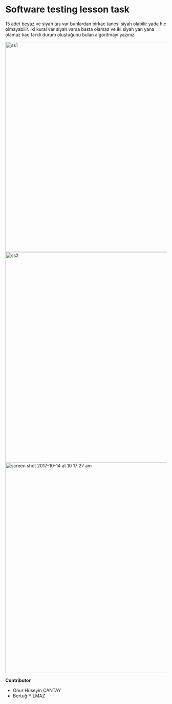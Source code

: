 # Software testing lesson task

15 adet beyaz ve siyah tas var bunlardan birkac tanesi siyah olabilir yada hic olmayabilir.
iki kural var siyah varsa basta olamaz ve iki siyah yan yana olamaz kac farkli durum oluştuğunu bulan algoritmayı yazınız.


<img width="654" alt="ss1" src="https://user-images.githubusercontent.com/23179810/31573679-4d97c1dc-b0c9-11e7-8218-fcb8543174e4.png">
<img width="654" alt="ss2" src="https://user-images.githubusercontent.com/23179810/31573683-6a31aa06-b0c9-11e7-8993-ab2e3d2bfa16.png">
<img width="656" alt="screen shot 2017-10-14 at 10 17 27 am" src="https://user-images.githubusercontent.com/23179810/31591206-bc7354ce-b225-11e7-9a50-08e8778963fa.png">


**Contributor**
- Onur Hüseyin ÇANTAY
- Bertuğ YILMAZ
